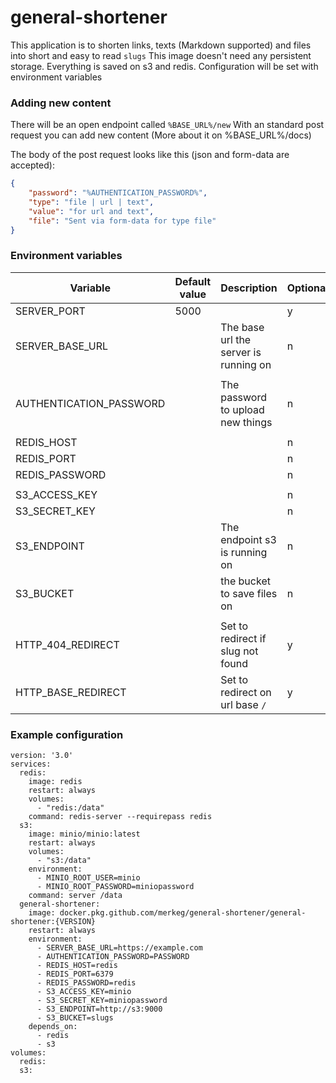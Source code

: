 # general-shortener

This application is to shorten links, texts (Markdown supported) and files into short and easy to read `slugs`
This image doesn't need any persistent storage. Everything is saved on s3 and redis. Configuration will be set with environment variables

### Adding new content

There will be an open endpoint called `%BASE_URL%/new`
With an standard post request you can add new content (More about it on %BASE_URL%/docs)

The body of the post request looks like this (json and form-data are accepted):

```json
{
	"password": "%AUTHENTICATION_PASSWORD%",
	"type": "file | url | text",
	"value": "for url and text",
	"file": "Sent via form-data for type file"
}
```

### Environment variables

| Variable                | Default value | Description                           | Optional |
| ----------------------- | ------------- | ------------------------------------- | -------- |
| SERVER_PORT             | 5000          |                                       | y        |
| SERVER_BASE_URL         |               | The base url the server is running on | n        |
|                         |               |                                       |          |
| AUTHENTICATION_PASSWORD |               | The password to upload new things     | n        |
|                         |               |                                       |          |
| REDIS_HOST              |               |                                       | n        |
| REDIS_PORT              |               |                                       | n        |
| REDIS_PASSWORD          |               |                                       | n        |
|                         |               |                                       |          |
| S3_ACCESS_KEY           |               |                                       | n        |
| S3_SECRET_KEY           |               |                                       | n        |
| S3_ENDPOINT             |               | The endpoint s3 is running on         | n        |
| S3_BUCKET               |               | the bucket to save files on           | n        |
|                         |               |                                       |          |
| HTTP_404_REDIRECT       |               | Set to redirect if slug not found     | y        |
| HTTP_BASE_REDIRECT      |               | Set to redirect on url base `/`       | y        |

### Example configuration

```
version: '3.0'
services:
  redis:
    image: redis
    restart: always
    volumes:
      - "redis:/data"
    command: redis-server --requirepass redis
  s3:
    image: minio/minio:latest
    restart: always
    volumes:
      - "s3:/data"
    environment:
      - MINIO_ROOT_USER=minio
      - MINIO_ROOT_PASSWORD=miniopassword
    command: server /data
  general-shortener:
    image: docker.pkg.github.com/merkeg/general-shortener/general-shortener:{VERSION}
    restart: always
    environment:
      - SERVER_BASE_URL=https://example.com
      - AUTHENTICATION_PASSWORD=PASSWORD
      - REDIS_HOST=redis
      - REDIS_PORT=6379
      - REDIS_PASSWORD=redis
      - S3_ACCESS_KEY=minio
      - S3_SECRET_KEY=miniopassword
      - S3_ENDPOINT=http://s3:9000
      - S3_BUCKET=slugs
    depends_on:
      - redis
      - s3
volumes:
  redis:
  s3:
```
